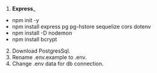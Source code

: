 1. ____Express_____

* npm init -y
* npm install express pg pg-hstore sequelize cors dotenv
* npm install -D nodemon
* npm install bcrypt

2. Download PostgresSql.
3. Rename .env.example to .env.
4. Change .env data for db connection.
